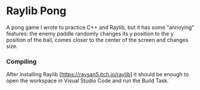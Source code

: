 # Raylib Pong

A pong game I wrote to practice C++ and Raylib, but it has some "annoying" features: the enemy paddle randomly changes its y position to the y position of the ball, comes closer to the center of the screen and changes size.

### Compiling
After installing Raylib [https://raysan5.itch.io/raylib] it should be enough to open the workspace in Visual Studio Code and run the Build Task.
